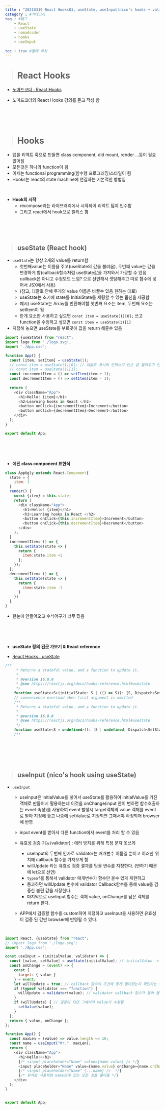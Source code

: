 ```yaml
---
title : "20210319 React Hooks01, useState, useInput(nico's hooks + validator 커스텀 유효성 검증) nomadcoder " #제목
category : #카테고리
tag : #태그
    - React
    - useState
    - nomadcoder
    - hooks
    - useInput
   
toc : true #옆에 목차
---
```


># React Hooks

- [노마드코더 : React Hooks](https://nomadcoders.co/)

- 노마드코더의 React Hooks 강의를 듣고 작성 함

<br>
<br>
<br>

># Hooks

- 앱을 리액트 훅으로 만들면 class component, did mount, render ...등이 필요 없어짐
- 모든것은 하나의 function이 됨
- 이제는 functional programming(함수형 프로그래밍)스타일이 됨
- Hooks는 react의 state machine에 연결하는 기본적인 방법임

<br>

- **Hook의 시작**
  - recompose라는 라이브러리에서 시작되어 리액트 팀이 인수함
  - 그리고 react에서 hook으로 릴리스 함

<br>
<br>
<br>

>## useState (React hook)

- `useState`는 항상 2개의 value를 return함
  - 첫번째value는 이름을 주고(useState의 값을 불러옴), 두번째 value는 값을 변경하게 함(callback함수처럼 useState값을 가져와서 가공할 수 있음 callback은 아니고 수정모드 느낌? 으로 선언해서 셋팅해주고 따로 함수에 넣어서 JSX에서 사용) 
  - (참고, 대괄호 안에 두개의 value 이름은 바꿀수 있음 원하는 대로)
  - useState는 초기에 state를 InitialState를 세팅할 수 있는 옵션을 제공함
  - 예시) useState는 Array를 반환해야함 첫번째 요소는 item, 두번째 요소는 setItem이 됨
  - 한개 요소만 사용하고 싶으면 `const item = useState(1)[0];` 쓰고 function을 수정하고 싶으면 `const item = useState(1)[1]`
- 지정해 놓으면 useState를 부르곳에 값을 return 해줄수 있음

``` js
import {useState} from "react";
import logo from './logo.svg';
import './App.css';

function App() {
  const [item, setItem] = useState(1);
  // const item = useState(1)[0]; // 대괄호 표시의 인덱스가 단순 값 불러오기 인지 callback 호출인지 알려주는 것 같음
  // const item = useState(1)[1];
  const incrementItem = () => setItem(item + 1);
  const decrementItem = () => setItem(item - 1);
  
  return (
    <div className="App">
      <h1>Hello! {item}</h1>
      <h2>Learning hooks in React </h2>
      <button onClick={incrementItem}>Increment</button>
      <button onClick={decrementItem}>Decrement</button>
    </div>
  );
}

export default App;
```

<br>
<br>
<br>

- **예전 class component 표현식**

``` js
class AppUgly extends React.Component{
  state = {
    item: 1 
  }
  render() {
    const {item} = this.state;
    return (
      <div className="App">
        <h1>Hello! {item}</h1>
        <h2>Learning hooks in React </h2>
        <button onClick={this.incrementItem}>Increment</button>
        <button onClick={this.decrementItem}>Decrement</button>
      </div>
    );
  }
  incrementItem= () => {
    this.setState(state => {
      return {
        item:state.item +1
      };
    });
  };
  decrementItem= () => {
    this.setState(state => {
      return {
        item:state.item -1
      }
    })
  }
}
```

- 한눈에 안들어오고 수식어구가 너무 많음

<br>
<br>
<br>

- **useState 정의 된곳 가보기 &  React reference**

- [React Hooks : useState](https://reactjs.org/docs/hooks-reference.html#usestate)

``` js
/**
     * Returns a stateful value, and a function to update it.
     *
     * @version 16.8.0
     * @see https://reactjs.org/docs/hooks-reference.html#usestate
     */
    function useState<S>(initialState: S | (() => S)): [S, Dispatch<SetStateAction<S>>];
    // convenience overload when first argument is omitted
    /**
     * Returns a stateful value, and a function to update it.
     *
     * @version 16.8.0
     * @see https://reactjs.org/docs/hooks-reference.html#usestate
     */
    function useState<S = undefined>(): [S | undefined, Dispatch<SetStateAction<S | undefined>>];
    /**
```

<br>
<br>
<br>
<br>

>## useInput (nico's hook using useState)


- `useInput`
  - useInput은 initialValue를 넣어서 useState를 활용하여 initialValue를 가진 객체로 만들어서 활용하는데 이것을 onChange(input 안이 변하면 함수호출하는 evnet 속성)를 사용하여 event 발생시 target객체의 value 객체를 event로 받아 지정해 놓고 나중에 setValue로 지정되면 그때서야 확정되어 browser에 반영

  - input event를 받아서 다른 function에서 event를 처리 할 수 있음
  - 유효성 검증 기능(validator) : 에러 방지를 위해 특정 문자 못쓰게
    - useInput의 두번째 인자로 validator는 매개변수 이름일 뿐이고 이러한 위치에 callback 함수를 가져오게 함
    - willUpdate 라는 유효성 검증 결과를 담을 변수를 지정한다. (변하기 때문에 let으로 선언)
    - `typeof`를 통해서 validator 매개변수가 함수만 올수 있게 제한하고
    - 통과하면 willUpdate 변수에 validator Callback함수를 통해 value를 검증한 불린 값을 저장한다.
    - 마지막으로 useInput 함수는 객체 value, onChange를 담은 객체를 return 한다.

  - APP에서 검증할 함수를 custom하여 지정하고 useInput을 사용하면 유효성이 검증 된 값만 browser에 반영될 수 있다.

<br>

``` js
import React, {useState} from "react";
// import logo from './logo.svg';
import './App.css';

const useInput = (initialValue, validator) => {
  const [value, setValue] = useState(initialValue); // initialValue -> value -> name
  const onChange = (event) => {
    const {
      target: { value }
    } = event;
    let willUpdate = true; // callback 함수의 조건에 맞게 떨어졌는지 확인하는 변수
    if (typeof validator === "function") {
      willUpdate = validator(value); // validator callback 함수가 들어 올거니까 이름을 맞춘거임
    }
    if (willUpdate) { // 검증이 되면 그때서야 value가 수정됨
      setValue(value);
    }
  };
  return { value, onChange };
};

function App() {
  const maxLen = (value) => value.length <= 10;
  const name = useInput("Mr.", maxLen);
  return (
    <div className="App">
      <h1>Hello!</h1>
      {/* <input placeholder="Name" value={name.value} /> */}
      <input placeholder="Name" value={name.value} onChange={name.onChange} /> 
      {/* <input placeholder="Name" {...name} />  */}
      {/* 위처럼 사용하면 name안에 있는 모든 것을 풀어줌 */}
    </div>
  );
}


export default App;

```

  





